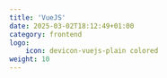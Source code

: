 ```yaml
---
title: 'VueJS'
date: 2025-03-02T18:12:49+01:00
category: frontend
logo:
    icon: devicon-vuejs-plain colored
weight: 10
---
```

